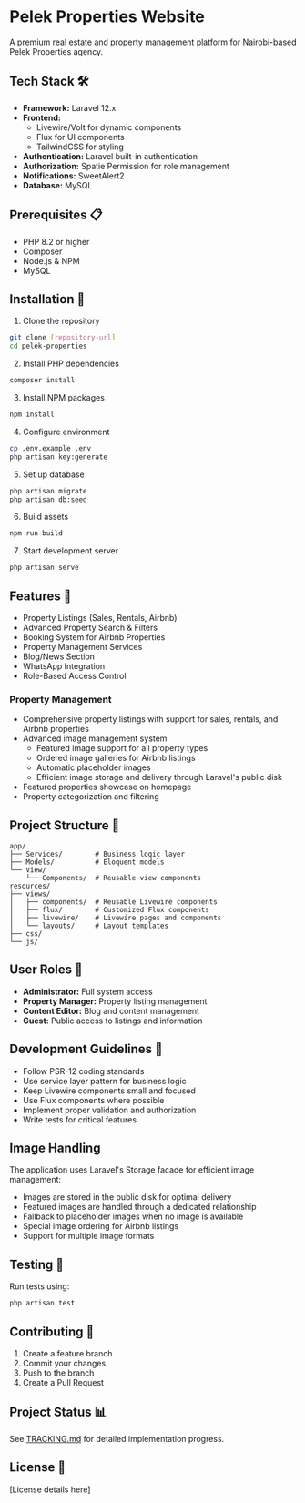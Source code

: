 # Pelek Properties Website

A premium real estate and property management platform for Nairobi-based Pelek Properties agency.

## Tech Stack 🛠

- **Framework:** Laravel 12.x
- **Frontend:** 
  - Livewire/Volt for dynamic components
  - Flux for UI components
  - TailwindCSS for styling
- **Authentication:** Laravel built-in authentication
- **Authorization:** Spatie Permission for role management
- **Notifications:** SweetAlert2
- **Database:** MySQL

## Prerequisites 📋

- PHP 8.2 or higher
- Composer
- Node.js & NPM
- MySQL

## Installation 🚀

1. Clone the repository
```bash
git clone [repository-url]
cd pelek-properties
```

2. Install PHP dependencies
```bash
composer install
```

3. Install NPM packages
```bash
npm install
```

4. Configure environment
```bash
cp .env.example .env
php artisan key:generate
```

5. Set up database
```bash
php artisan migrate
php artisan db:seed
```

6. Build assets
```bash
npm run build
```

7. Start development server
```bash
php artisan serve
```

## Features 🌟

- Property Listings (Sales, Rentals, Airbnb)
- Advanced Property Search & Filters
- Booking System for Airbnb Properties
- Property Management Services
- Blog/News Section
- WhatsApp Integration
- Role-Based Access Control

### Property Management
- Comprehensive property listings with support for sales, rentals, and Airbnb properties
- Advanced image management system
  - Featured image support for all property types
  - Ordered image galleries for Airbnb listings
  - Automatic placeholder images
  - Efficient image storage and delivery through Laravel's public disk
- Featured properties showcase on homepage
- Property categorization and filtering

## Project Structure 📁

```
app/
├── Services/        # Business logic layer
├── Models/          # Eloquent models
└── View/
    └── Components/  # Reusable view components
resources/
├── views/
│   ├── components/  # Reusable Livewire components
│   ├── flux/        # Customized Flux components
│   ├── livewire/    # Livewire pages and components
│   └── layouts/     # Layout templates
├── css/
└── js/
```

## User Roles 👥

- **Administrator:** Full system access
- **Property Manager:** Property listing management
- **Content Editor:** Blog and content management
- **Guest:** Public access to listings and information

## Development Guidelines 📝

- Follow PSR-12 coding standards
- Use service layer pattern for business logic
- Keep Livewire components small and focused
- Use Flux components where possible
- Implement proper validation and authorization
- Write tests for critical features

## Image Handling
The application uses Laravel's Storage facade for efficient image management:
- Images are stored in the public disk for optimal delivery
- Featured images are handled through a dedicated relationship
- Fallback to placeholder images when no image is available
- Special image ordering for Airbnb listings
- Support for multiple image formats

## Testing 🧪

Run tests using:
```bash
php artisan test
```

## Contributing 🤝

1. Create a feature branch
2. Commit your changes
3. Push to the branch
4. Create a Pull Request

## Project Status 📊

See [TRACKING.md](TRACKING.md) for detailed implementation progress.

## License 📄

[License details here]
